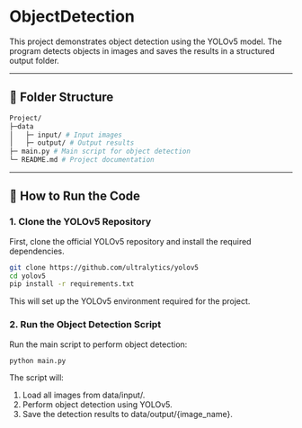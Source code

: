 # ObjectDetection

This project demonstrates object detection using the YOLOv5 model. The program detects objects in images and saves the results in a structured output folder.

---

## 📂 Folder Structure

```bash
Project/  
├─data  
│   ├─ input/ # Input images  
│   ├─ output/ # Output results  
├─ main.py # Main script for object detection  
└─ README.md # Project documentation
```
---

## 🚀 How to Run the Code

### 1. Clone the YOLOv5 Repository
First, clone the official YOLOv5 repository and install the required dependencies.

```bash
git clone https://github.com/ultralytics/yolov5
cd yolov5
pip install -r requirements.txt
```

This will set up the YOLOv5 environment required for the project.

### 2. Run the Object Detection Script

Run the main script to perform object detection:

```bash
python main.py
```

The script will:

1. Load all images from data/input/.
2. Perform object detection using YOLOv5.
3. Save the detection results to data/output/{image_name}.
